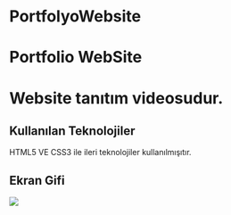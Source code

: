 # PortfolyoWebsite
<h1> Portfolio WebSite <h1>

Website tanıtım videosudur.

<h2>Kullanılan Teknolojiler</h2>

HTML5 VE CSS3 ile ileri teknolojiler kullanılmışıtır.

<h2> Ekran Gifi </h2>

![](portfolio.gif)